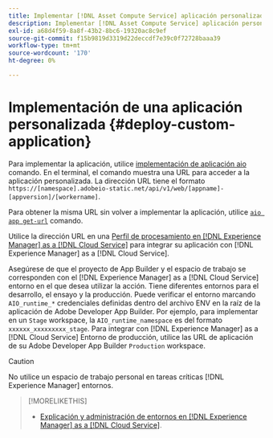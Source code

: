 ```yaml
---
title: Implementar [!DNL Asset Compute Service] aplicación personalizada
description: Implementar [!DNL Asset Compute Service] aplicación personalizada.
exl-id: a68d4f59-8a8f-43b2-8bc6-19320ac8c9ef
source-git-commit: f15b9819d3319d22deccdf7e39c0f72728baaa39
workflow-type: tm+mt
source-wordcount: '170'
ht-degree: 0%

---
```


# Implementación de una aplicación personalizada {#deploy-custom-application}

Para implementar la aplicación, utilice [implementación de aplicación aio](https://github.com/adobe/aio-cli#aio-appdeploy) comando. En el terminal, el comando muestra una URL para acceder a la aplicación personalizada. La dirección URL tiene el formato `https://[namespace].adobeio-static.net/api/v1/web/[appname]-[appversion]/[workername]`.

Para obtener la misma URL sin volver a implementar la aplicación, utilice [`aio app get-url`](https://github.com/adobe/aio-cli#aio-app-get-url-action) comando.

Utilice la dirección URL en una [Perfil de procesamiento en [!DNL Experience Manager] as a [!DNL Cloud Service]](https://experienceleague.adobe.com/en/docs/experience-manager-cloud-service/content/assets/manage/asset-microservices-configure-and-use) para integrar su aplicación con [!DNL Experience Manager] as a [!DNL Cloud Service].

Asegúrese de que el proyecto de App Builder y el espacio de trabajo se corresponden con el [!DNL Experience Manager] as a [!DNL Cloud Service] entorno en el que desea utilizar la acción. Tiene diferentes entornos para el desarrollo, el ensayo y la producción. Puede verificar el entorno marcando `AIO_runtime_*` credenciales definidas dentro del archivo ENV en la raíz de la aplicación de Adobe Developer App Builder. Por ejemplo, para implementar en un `Stage` workspace, la `AIO_runtime_namespace` es del formato `xxxxxx_xxxxxxxxx_stage`. Para integrar con [!DNL Experience Manager] as a [!DNL Cloud Service] Entorno de producción, utilice las URL de aplicación de su Adobe Developer App Builder `Production` workspace.

>[!CAUTION]
>
>No utilice un espacio de trabajo personal en tareas críticas [!DNL Experience Manager] entornos.

>[!MORELIKETHIS]
>
>* [Explicación y administración de entornos en [!DNL Experience Manager] as a [!DNL Cloud Service]](https://experienceleague.adobe.com/en/docs/experience-manager-cloud-service/content/implementing/using-cloud-manager/manage-environments).
